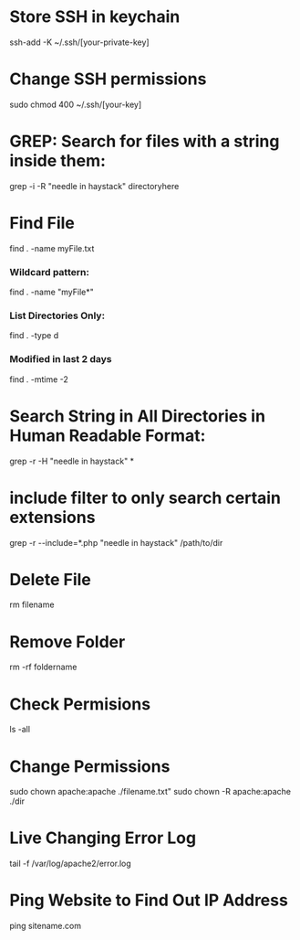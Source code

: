 # Store SSH in keychain
ssh-add -K ~/.ssh/[your-private-key]

# Change SSH permissions
sudo chmod 400 ~/.ssh/[your-key]

# GREP: Search for files with a string inside them:
grep -i -R "needle in haystack" directoryhere

# Find File
find . -name myFile.txt

### Wildcard pattern:
find . -name "myFile*"

### List Directories Only:
find . -type d

### Modified in last 2 days
find . -mtime -2

# Search String in All Directories in Human Readable Format:	
grep  -r -H "needle in haystack" *

# include filter to only search certain extensions
grep -r --include=*.php "needle in haystack" /path/to/dir

# Delete File
rm filename

# Remove Folder
rm -rf foldername

# Check Permisions
ls -all

# Change Permissions
sudo chown apache:apache ./filename.txt"
sudo chown -R apache:apache ./dir

# Live Changing Error Log
tail -f /var/log/apache2/error.log

# Ping Website to Find Out IP Address
ping sitename.com
